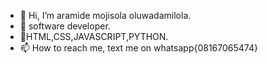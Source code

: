 - 👋 Hi, I’m aramide mojisola oluwadamilola.
- 👀 software developer.
- 🌱HTML,CSS,JAVASCRIPT,PYTHON.
- 📫 How to reach me, text me on whatsapp{08167065474}

<!---
mjmandelah07/mjmandelah07 is a ✨ special ✨ repository because its `README.md` (this file) appears on your GitHub profile.
You can click the Preview link to take a look at your changes.
--->

